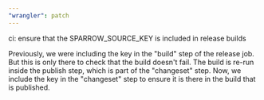 ```yaml
---
"wrangler": patch
---
```


ci: ensure that the SPARROW_SOURCE_KEY is included in release builds

Previously, we were including the key in the "build" step of the release job.
But this is only there to check that the build doesn't fail.
The build is re-run inside the publish step, which is part of the "changeset" step.
Now, we include the key in the "changeset" step to ensure it is there in the build that is published.
